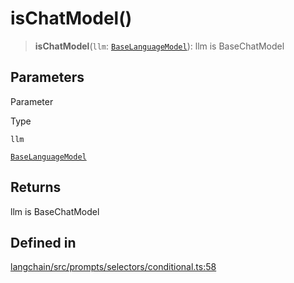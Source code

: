 isChatModel()
=============

> **isChatModel**(`llm`: [`BaseLanguageModel`](/docs/api/base_language/classes/BaseLanguageModel)): llm is BaseChatModel

Parameters[​](#parameters "Direct link to Parameters")
------------------------------------------------------

Parameter

Type

`llm`

[`BaseLanguageModel`](/docs/api/base_language/classes/BaseLanguageModel)

Returns[​](#returns "Direct link to Returns")
---------------------------------------------

llm is BaseChatModel

Defined in[​](#defined-in "Direct link to Defined in")
------------------------------------------------------

[langchain/src/prompts/selectors/conditional.ts:58](https://github.com/hwchase17/langchainjs/blob/46e1734/langchain/src/prompts/selectors/conditional.ts#L58)